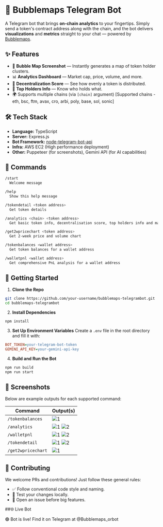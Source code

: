 # 🤖 Bubblemaps Telegram Bot

A Telegram bot that brings **on-chain analytics** to your fingertips. Simply send a token's contract address along with the chain, and the bot delivers **visualizations** and **metrics** straight to your chat — powered by [Bubblemaps](https://www.bubblemaps.io).

## ✨ Features

- 📍 **Bubble Map Screenshot** — Instantly generates a map of token holder clusters.
- 📊 **Analytics Dashboard** — Market cap, price, volume, and more.
- 🧠 **Decentralization Score** — See how evenly a token is distributed.
- 💎 **Top Holders Info** — Know who holds what.
- 🌍 Supports multiple chains (via `[chain]` argument) \[Supported chains - eth, bsc, ftm, avax, cro, arbi, poly, base, sol, sonic]




## 🛠 Tech Stack

- **Language:** TypeScript
- **Server:** Express.js
- **Bot Framework:** [node-telegram-bot-api](https://github.com/yagop/node-telegram-bot-api)
- **Infra:** AWS EC2 (High performance deployment)
- **Other:** Puppeteer (for screenshots), Gemini API (for AI capabilities)


## 💬 Commands

```bash
/start
  Welcome message

/help
  Show this help message

/tokendetail <token address>
  Get token details

/analytics <chain> <token address>
  Get basic token info, decentralisation score, top holders info and map link

/get2wpricechart <token address>
  Get 2-week price and volume chart

/tokenbalances <wallet address>
  Get token balances for a wallet address

/walletpnl <wallet address>
  Get comprehensive PnL analysis for a wallet address

```


## 🚀 Getting Started

1. **Clone the Repo**
```bash
git clone https://github.com/your-username/bubblemaps-telegrambot.git
cd bubblemaps-telegrambot
```

2. **Install Dependencies**
```bash
npm install
```

3. **Set Up Environment Variables**
Create a `.env` file in the root directory and fill it with:
```ini
BOT_TOKEN=your-telegram-bot-token
GEMINI_API_KEY=your-gemini-api-key
```

4. **Build and Run the Bot**
```bash
npm run build
npm run start
```

## 📸 Screenshots

Below are example outputs for each supported command:

| Command         | Output(s)                                                                                                 |
|-----------------|----------------------------------------------------------------------------------------------------------|
| `/tokenbalances`| ![1](screenshots/tokenbalances/1.png)                                                                    |
| `/analytics`    | ![1](screenshots/analytics/1.png) ![2](screenshots/analytics/2.png)                                      |
| `/walletpnl`    | ![1](screenshots/walletpnl/1.png) ![2](screenshots/walletpnl/2.png)                                      |
| `/tokendetail`  | ![1](screenshots/tokendetail/1.png) ![2](screenshots/tokendetail/2.png)                                  |
| `/get2wpricechart`| ![1](screenshots/get2w/1.png) |


## 🤝 Contributing

We welcome PRs and contributions! Just follow these general rules:

- ✅ Follow conventional code style and naming.
- 🧪 Test your changes locally.
- 📄 Open an issue before big features.

<!-- ## 📄 License

MIT © Your Name -->

##🌐 Live Bot

🟢 Bot is live! Find it on Telegram at @Bubblemaps_orbot
